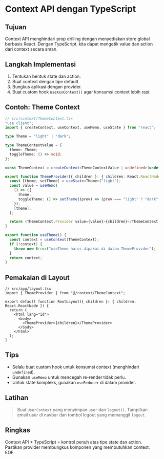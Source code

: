 # Context API dengan TypeScript

## Tujuan
Context API menghindari prop drilling dengan menyediakan store global berbasis React. Dengan TypeScript, kita dapat mengetik value dan action dari context secara aman.

## Langkah Implementasi
1. Tentukan bentuk state dan action.
2. Buat context dengan tipe default.
3. Bungkus aplikasi dengan provider.
4. Buat custom hook `useXxxContext()` agar konsumsi context lebih rapi.

## Contoh: Theme Context
```ts
// src/context/ThemeContext.tsx
"use client";
import { createContext, useContext, useMemo, useState } from "react";

type Theme = "light" | "dark";

type ThemeContextValue = {
  theme: Theme;
  toggleTheme: () => void;
};

const ThemeContext = createContext<ThemeContextValue | undefined>(undefined);

export function ThemeProvider({ children }: { children: React.ReactNode }) {
  const [theme, setTheme] = useState<Theme>("light");
  const value = useMemo(
    () => ({
      theme,
      toggleTheme: () => setTheme((prev) => (prev === "light" ? "dark" : "light")),
    }),
    [theme],
  );

  return <ThemeContext.Provider value={value}>{children}</ThemeContext.Provider>;
}

export function useTheme() {
  const context = useContext(ThemeContext);
  if (!context) {
    throw new Error("useTheme harus dipakai di dalam ThemeProvider");
  }
  return context;
}
```

## Pemakaian di Layout
```tsx
// src/app/layout.tsx
import { ThemeProvider } from "@/context/ThemeContext";

export default function RootLayout({ children }: { children: React.ReactNode }) {
  return (
    <html lang="id">
      <body>
        <ThemeProvider>{children}</ThemeProvider>
      </body>
    </html>
  );
}
```

## Tips
- Selalu buat custom hook untuk konsumsi context (menghindari `undefined`).
- Gunakan `useMemo` untuk mencegah re-render tidak perlu.
- Untuk state kompleks, gunakan `useReducer` di dalam provider.

## Latihan
> Buat `UserContext` yang menyimpan `user` dan `logout()`. Tampilkan email user di navbar dan tombol logout yang memanggil `logout`.

## Ringkas
Context API + TypeScript = kontrol penuh atas tipe state dan action. Pastikan provider membungkus komponen yang membutuhkan context. EOF
